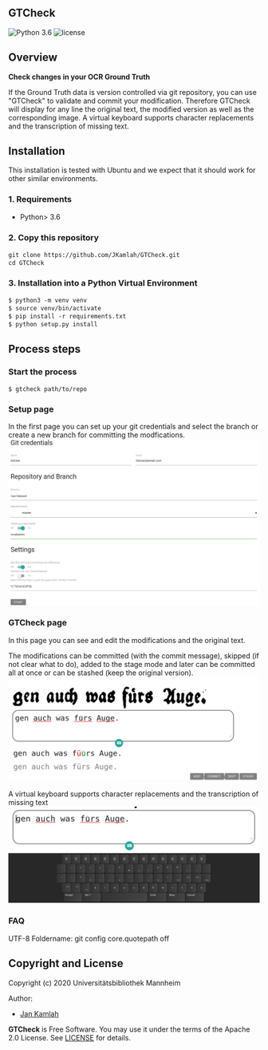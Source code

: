 GTCheck
--------
![Python 3.6](https://img.shields.io/badge/python-3.6-yellow.svg)
![license](https://img.shields.io/badge/license-Apache%20License%202.0-blue.svg)

## Overview
**Check changes in your OCR Ground Truth**

If the Ground Truth data is version controlled via git repository, you can use 
"GTCheck" to validate and commit your modification. 
Therefore GTCheck will display for any line the original text, the modified version as well as the
corresponding image. A virtual keyboard supports character replacements and the transcription of missing text.

## Installation

This installation is tested with Ubuntu and we expect that it should
work for other similar environments.

### 1. Requirements
- Python> 3.6

### 2. Copy this repository
```
git clone https://github.com/JKamlah/GTCheck.git
cd GTCheck
```

### 3. Installation into a Python Virtual Environment

    $ python3 -m venv venv
    $ source venv/bin/activate
    $ pip install -r requirements.txt
    $ python setup.py install

## Process steps

### Start the process

    $ gtcheck path/to/repo

### Setup page
In the first page you can set up your git credentials and select the branch or create a new branch for committing the modfications.
![Setup page](docs/images/setuppage.png?raw=true "Setup page")

### GTCheck page
In this page you can see and edit the modifications and the original text. 

The modifications can be committed (with the commit message), skipped (if not clear what to do), added to the stage mode and later can be committed all at once or can be stashed (keep the original version).
![Edit page](docs/images/gtedit.png?raw=true "Edit page")

A virtual keyboard supports character replacements and the transcription of missing text
![Vkeys](docs/images/vkeys.png?raw=true "Virtual keyboard")
 
### FAQ

UTF-8 Foldername:
git config core.quotepath off

Copyright and License
--------

Copyright (c) 2020 Universitätsbibliothek Mannheim

Author:
 * [Jan Kamlah](https://github.com/jkamlah)

**GTCheck** is Free Software. You may use it under the terms of the Apache 2.0 License.
See [LICENSE](./LICENSE) for details.
